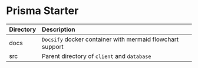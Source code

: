 # Prisma Starter

| Directory | Description | 
|:----------|:------------|
| docs | `Docsify` docker container with mermaid flowchart support | 
| src | Parent directory of `client` and `database` |
